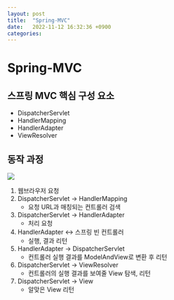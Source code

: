 ```yaml
---
layout: post
title:  "Spring-MVC"
date:   2022-11-12 16:32:36 +0900
categories: 
---
```

# Spring-MVC

## 스프링 MVC 핵심 구성 요소
- DispatcherServlet
- HandlerMapping
- HandlerAdapter
- ViewResolver

## 동작 과정
<img src="https://blog.kakaocdn.net/dn/QrwsU/btqJ8f78gtu/ZT5SB77K9NTqHd0ebncaO1/img.jpg">

1. 웹브라우저 요청
2. DispatcherServlet -> HandlerMapping
    - 요청 URL과 매칭되는 컨트롤러 검색
3. DispatcherServlet -> HandlerAdapter
    - 처리 요청
4. HandlerAdapter <-> 스프링 빈 컨트롤러
    - 실행, 결과 리턴
5. HandlerAdapter -> DispatcherServlet
    - 컨트롤러 실행 결과를 ModelAndView로 변환 후 리턴
6. DispatcherServlet -> ViewResolver
    - 컨트롤러의 실행 결과를 보여줄 View 탐색, 리턴
7. DispatcherServlet -> View
    - 알맞은 View 리턴

